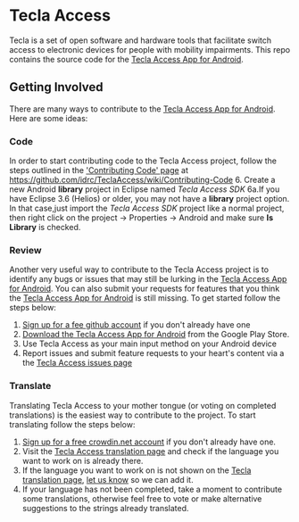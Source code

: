 Tecla Access
============

Tecla is a set of open software and hardware tools that facilitate switch access to electronic devices
for people with mobility impairments. This repo contains the source code for the
[Tecla Access App for Android](https://play.google.com/store/apps/details?id=ca.idi.tekla).

Getting Involved
----------------
There are many ways to contribute to the [Tecla Access App for Android](https://play.google.com/store/apps/details?id=ca.idi.tekla). Here are some ideas:

### Code
In order to start contributing code to the Tecla Access project, follow the steps outlined in the ['Contributing Code' page](https://github.com/idrc/TeclaAccess/wiki/Contributing-Code) at https://github.com/idrc/TeclaAccess/wiki/Contributing-Code
6. Create a new Android **library** project in Eclipse named *Tecla Access SDK* 
6a.If you have Eclipse 3.6 (Helios) or older, you may not have a **library** project option. In that case,just import the *Tecla Access SDK* project like a normal project, then right click on the project -> Properties -> Android and make sure **Is Library** is checked.

### Review

Another very useful way to contribute to the Tecla Access project is to identify any bugs or issues that may still be lurking in the [Tecla Access App for Android](https://play.google.com/store/apps/details?id=ca.idi.tekla). You can also submit your requests for features that you think the [Tecla Access App for Android](https://play.google.com/store/apps/details?id=ca.idi.tekla) is still missing. To get started follow the steps below:

1. [Sign up for a fee github account](https://github.com/signup/free) if you don't already have one
2. [Download the Tecla Access App for Android](https://play.google.com/store/apps/details?id=ca.idi.tekla) from the Google Play Store.
2. Use Tecla Access as your main input method on your Android device
3. Report issues and submit feature requests to your heart's content via a the [Tecla Access issues page](https://github.com/jorgesilva/TeclaAccess/issues) 

### Translate

Translating Tecla Access to your mother tongue (or voting on completed translations) is the easiest way to contribute to the project. To start translating follow the steps below:

1. [Sign up for a free crowdin.net account](http://crowdin.net/join) if you don't already have one.
2. Visit the [Tecla Access translation page](http://crowdin.net/project/tecla-access) and check if the language you want to work on is already there.
3. If the language you want to work on is not shown on the [Tecla translation page](http://crowdin.net/project/tecla-access), [let us know](http://komodoopenlab.com/about_us/contact/) so we can add it.
4. If your language has not been completed, take a moment to contribute some translations, otherwise feel free to vote or make alternative suggestions to the strings already translated.
